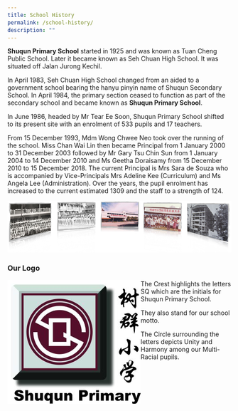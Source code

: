 ```yaml
---
title: School History
permalink: /school-history/
description: ""
---
```

<p><strong>Shuqun Primary School</strong>&nbsp;started in 1925 and was known as Tuan Cheng Public School. Later it became known as Seh Chuan High School. It was situated off Jalan Jurong Kechil.</p>
<p>In April 1983, Seh Chuan High School changed from an aided to a government school bearing the hanyu pinyin name of Shuqun Secondary School. In April 1984, the primary section ceased to function as part of the secondary school and became known as&nbsp;<strong>Shuqun Primary School</strong>.</p>
<p>In June 1986, headed by Mr Tear Ee Soon, Shuqun Primary School shifted to its present site with an enrolment of 533 pupils and 17 teachers.</p>
<p>From 15 December 1993, Mdm Wong Chwee Neo took over the running of the school. Miss Chan Wai Lin then became Principal from 1 January 2000 to 31 December 2003 followed by Mr Gary Tsu Chin Sun from 1 January 2004 to 14 December 2010 and Ms Geetha Doraisamy from 15 December 2010 to 15 December 2018. The current Principal is Mrs Sara de Souza who is accompanied by Vice-Principals Mrs Adeline Kee (Curriculum) and Ms Angela Lee (Administration). Over the years, the pupil enrolment has increased to the current estimated 1309 and the staff to a strength of 124.</p>

![](/images/img_history.jpg)

<h3><strong>Our Logo</strong></h3>
<div>
<div style="float: left">
<img src="/images/SQ-sch-logo-300x278.jpg" />
</div>
<div>
<p>The&nbsp;Crest&nbsp;highlights the letters SQ which are the initials for Shuqun Primary School.</p>
<p>They also stand for our school motto.</p>
<p>The Circle surrounding the letters depicts Unity and Harmony among our Multi-Racial pupils.</p>
</div>
</div>